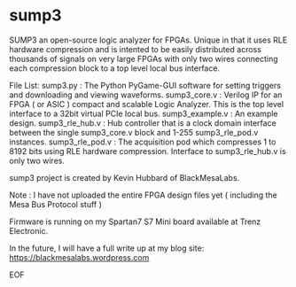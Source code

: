# sump3
SUMP3 an open-source logic analyzer for FPGAs. Unique in that it uses RLE 
hardware compression and is intented to be easily distributed across thousands
of signals on very large FPGAs with only two wires connecting each compression
block to a top level local bus interface.

File List:
  sump3.py     : The Python PyGame-GUI software for setting triggers and downloading and viewing waveforms.
  sump3_core.v : Verilog IP for an FPGA ( or ASIC ) compact and scalable Logic Analyzer. This is the top level interface to a 32bit virtual PCIe local bus.
  sump3_example.v : An example design.
  sump3_rle_hub.v : Hub controller that is a clock domain interface between the
    single sump3_core.v block and 1-255 sump3_rle_pod.v instances.
  sump3_rle_pod.v : The acquisition pod which compresses 1 to 8192 bits using
    RLE hardware compression. Interface to sump3_rle_hub.v is only two wires.
  
sump3 project is created by Kevin Hubbard of BlackMesaLabs.

Note : I have not uploaded the entire FPGA design files yet ( including the Mesa Bus Protocol stuff )

Firmware is running on my Spartan7 S7 Mini board available at Trenz Electronic.

In the future, I will have a full write up at my blog site:
https://blackmesalabs.wordpress.com

EOF
